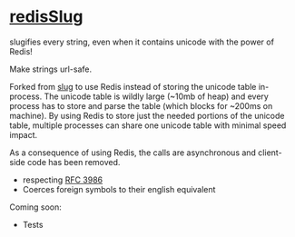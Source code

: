# [redisSlug](https://github.com/stockholmux/redisSlug)

slugifies every string, even when it contains unicode with the power of Redis!

Make strings url-safe.

Forked from [slug](https://github.com/dodo/node-slug) to use Redis instead of storing the unicode table in-process. The unicode table is wildly large (~10mb of heap) and every process has to store and parse the table (which blocks for ~200ms on machine). By using Redis to store just the needed portions of the unicode table, multiple processes can share one unicode table with minimal speed impact.

As a consequence of using Redis, the calls are asynchronous and client-side code has been removed.

- respecting [RFC 3986](https://tools.ietf.org/html/rfc3986)
- Coerces foreign symbols to their english equivalent

Coming soon:
- Tests